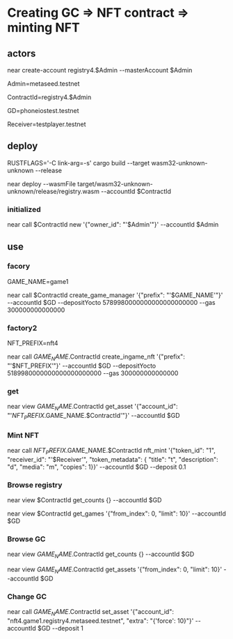 # Creating GC => NFT contract => minting NFT

## actors

near create-account registry4.$Admin --masterAccount $Admin

Admin=metaseed.testnet

ContractId=registry4.$Admin

GD=phoneiostest.testnet

Receiver=testplayer.testnet

## deploy

RUSTFLAGS='-C link-arg=-s' cargo build --target wasm32-unknown-unknown --release

near deploy --wasmFile target/wasm32-unknown-unknown/release/registry.wasm --accountId $ContractId

### initialized

near call $ContractId new '{"owner_id": "'$Admin'"}' --accountId $Admin

## use

### facory

GAME_NAME=game1

near call $ContractId create_game_manager '{"prefix": "'$GAME_NAME'"}' --accountId $GD --depositYocto 5789980000000000000000000 --gas 300000000000000

### factory2

NFT_PREFIX=nft4

near call $GAME_NAME.$ContractId create_ingame_nft '{"prefix": "'$NFT_PREFIX'"}' --accountId $GD --depositYocto 5189980000000000000000000 --gas 300000000000000

### get

near view $GAME_NAME.$ContractId get_asset '{"account_id": "'$NFT_PREFIX.$GAME_NAME.$ContractId'"}' --accountId $GD

### Mint NFT

near call $NFT_PREFIX.$GAME_NAME.$ContractId nft_mint '{"token_id": "1", "receiver_id": "'$Receiver'", "token_metadata": { "title": "t", "description": "d", "media": "m", "copies": 1}}' --accountId $GD --deposit 0.1

### Browse registry

near view $ContractId get_counts {} --accountId $GD

near view $ContractId get_games '{"from_index": 0, "limit": 10}' --accountId $GD

### Browse GC

near view $GAME_NAME.$ContractId get_counts {} --accountId $GD

near view $GAME_NAME.$ContractId get_assets '{"from_index": 0, "limit": 10}' --accountId $GD

### Change GC

near call $GAME_NAME.$ContractId set_asset '{"account_id": "nft4.game1.registry4.metaseed.testnet", "extra": "{'force': 10}"}' --accountId $GD --deposit 1

